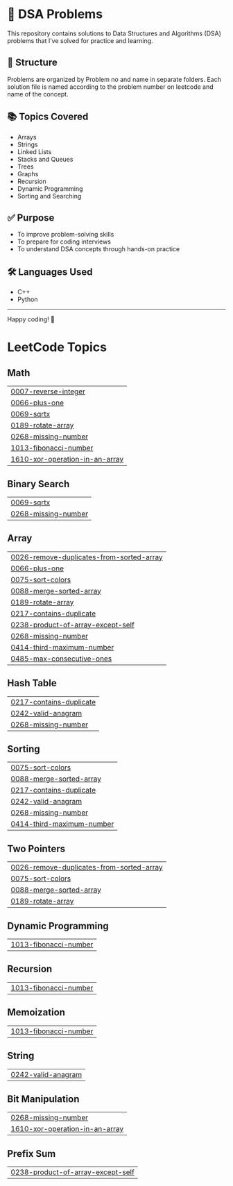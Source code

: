 # 📘 DSA Problems

This repository contains solutions to Data Structures and Algorithms (DSA) problems that I’ve solved for practice and learning.

## 📂 Structure

Problems are organized by Problem no and name in separate folders. Each solution file is named according to the problem number on leetcode and name of the concept.

## 📚 Topics Covered

- Arrays
- Strings
- Linked Lists
- Stacks and Queues
- Trees
- Graphs
- Recursion
- Dynamic Programming
- Sorting and Searching

## ✅ Purpose

- To improve problem-solving skills
- To prepare for coding interviews
- To understand DSA concepts through hands-on practice

## 🛠 Languages Used

- C++
- Python

---

Happy coding! 🚀

<!---LeetCode Topics Start-->
# LeetCode Topics
## Math
|  |
| ------- |
| [0007-reverse-integer](https://github.com/alibro005/DSA-Problems/tree/master/0007-reverse-integer) |
| [0066-plus-one](https://github.com/alibro005/DSA-Problems/tree/master/0066-plus-one) |
| [0069-sqrtx](https://github.com/alibro005/DSA-Problems/tree/master/0069-sqrtx) |
| [0189-rotate-array](https://github.com/alibro005/DSA-Problems/tree/master/0189-rotate-array) |
| [0268-missing-number](https://github.com/alibro005/DSA-Problems/tree/master/0268-missing-number) |
| [1013-fibonacci-number](https://github.com/alibro005/DSA-Problems/tree/master/1013-fibonacci-number) |
| [1610-xor-operation-in-an-array](https://github.com/alibro005/DSA-Problems/tree/master/1610-xor-operation-in-an-array) |
## Binary Search
|  |
| ------- |
| [0069-sqrtx](https://github.com/alibro005/DSA-Problems/tree/master/0069-sqrtx) |
| [0268-missing-number](https://github.com/alibro005/DSA-Problems/tree/master/0268-missing-number) |
## Array
|  |
| ------- |
| [0026-remove-duplicates-from-sorted-array](https://github.com/alibro005/DSA-Problems/tree/master/0026-remove-duplicates-from-sorted-array) |
| [0066-plus-one](https://github.com/alibro005/DSA-Problems/tree/master/0066-plus-one) |
| [0075-sort-colors](https://github.com/alibro005/DSA-Problems/tree/master/0075-sort-colors) |
| [0088-merge-sorted-array](https://github.com/alibro005/DSA-Problems/tree/master/0088-merge-sorted-array) |
| [0189-rotate-array](https://github.com/alibro005/DSA-Problems/tree/master/0189-rotate-array) |
| [0217-contains-duplicate](https://github.com/alibro005/DSA-Problems/tree/master/0217-contains-duplicate) |
| [0238-product-of-array-except-self](https://github.com/alibro005/DSA-Problems/tree/master/0238-product-of-array-except-self) |
| [0268-missing-number](https://github.com/alibro005/DSA-Problems/tree/master/0268-missing-number) |
| [0414-third-maximum-number](https://github.com/alibro005/DSA-Problems/tree/master/0414-third-maximum-number) |
| [0485-max-consecutive-ones](https://github.com/alibro005/DSA-Problems/tree/master/0485-max-consecutive-ones) |
## Hash Table
|  |
| ------- |
| [0217-contains-duplicate](https://github.com/alibro005/DSA-Problems/tree/master/0217-contains-duplicate) |
| [0242-valid-anagram](https://github.com/alibro005/DSA-Problems/tree/master/0242-valid-anagram) |
| [0268-missing-number](https://github.com/alibro005/DSA-Problems/tree/master/0268-missing-number) |
## Sorting
|  |
| ------- |
| [0075-sort-colors](https://github.com/alibro005/DSA-Problems/tree/master/0075-sort-colors) |
| [0088-merge-sorted-array](https://github.com/alibro005/DSA-Problems/tree/master/0088-merge-sorted-array) |
| [0217-contains-duplicate](https://github.com/alibro005/DSA-Problems/tree/master/0217-contains-duplicate) |
| [0242-valid-anagram](https://github.com/alibro005/DSA-Problems/tree/master/0242-valid-anagram) |
| [0268-missing-number](https://github.com/alibro005/DSA-Problems/tree/master/0268-missing-number) |
| [0414-third-maximum-number](https://github.com/alibro005/DSA-Problems/tree/master/0414-third-maximum-number) |
## Two Pointers
|  |
| ------- |
| [0026-remove-duplicates-from-sorted-array](https://github.com/alibro005/DSA-Problems/tree/master/0026-remove-duplicates-from-sorted-array) |
| [0075-sort-colors](https://github.com/alibro005/DSA-Problems/tree/master/0075-sort-colors) |
| [0088-merge-sorted-array](https://github.com/alibro005/DSA-Problems/tree/master/0088-merge-sorted-array) |
| [0189-rotate-array](https://github.com/alibro005/DSA-Problems/tree/master/0189-rotate-array) |
## Dynamic Programming
|  |
| ------- |
| [1013-fibonacci-number](https://github.com/alibro005/DSA-Problems/tree/master/1013-fibonacci-number) |
## Recursion
|  |
| ------- |
| [1013-fibonacci-number](https://github.com/alibro005/DSA-Problems/tree/master/1013-fibonacci-number) |
## Memoization
|  |
| ------- |
| [1013-fibonacci-number](https://github.com/alibro005/DSA-Problems/tree/master/1013-fibonacci-number) |
## String
|  |
| ------- |
| [0242-valid-anagram](https://github.com/alibro005/DSA-Problems/tree/master/0242-valid-anagram) |
## Bit Manipulation
|  |
| ------- |
| [0268-missing-number](https://github.com/alibro005/DSA-Problems/tree/master/0268-missing-number) |
| [1610-xor-operation-in-an-array](https://github.com/alibro005/DSA-Problems/tree/master/1610-xor-operation-in-an-array) |
## Prefix Sum
|  |
| ------- |
| [0238-product-of-array-except-self](https://github.com/alibro005/DSA-Problems/tree/master/0238-product-of-array-except-self) |
<!---LeetCode Topics End-->
